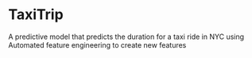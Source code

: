 # TaxiTrip
A predictive model that predicts the duration for a taxi ride in NYC using Automated feature engineering to create new features
